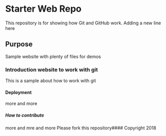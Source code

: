 # Starter Web Repo

This repository is for showing how Git and GitHub work. Adding a new line here

## Purpose

Sample website with plenty of files for demos
### Introduction website to work with git
This is a sample about how to work with git
#### Deployment
more and more
##### How to contribute
more and mre and more
 Please fork this repository#### Copyright
2018
